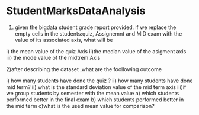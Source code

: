 # StudentMarksDataAnalysis


1) given the bigdata student grade report provided. if we replace the empty cells
in the students:quiz, Assignemnt and MID exam with the value of its associated axis, what will be 

i) the mean value of the quiz Axis
ii)the median value of the asigment axis
iii) the mode value of the midtrem Axis

2)after describing the dataset ,what are the foollowing outcome

i) how many students have done the quiz ?
ii) how many students have done mid term?
ii) what is the standard deviation value of the mid term axis
iii)if we group students by semester with the mean value 
a) which students performed better in the final exam
b) which students performed better in the mid term
c)what is the used mean value for comparison?
